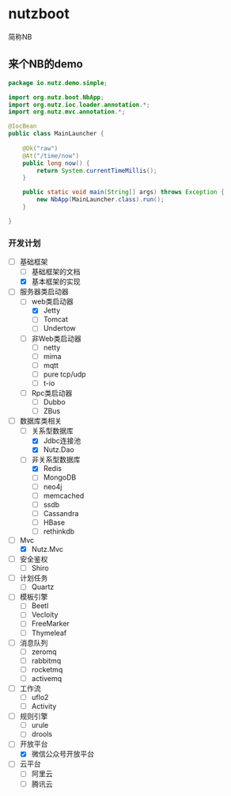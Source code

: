 # nutzboot
简称NB

## 来个NB的demo

```java
package io.nutz.demo.simple;

import org.nutz.boot.NbApp;
import org.nutz.ioc.loader.annotation.*;
import org.nutz.mvc.annotation.*;

@IocBean
public class MainLauncher {
    
    @Ok("raw")
    @At("/time/now")
    public long now() {
        return System.currentTimeMillis();
    }

    public static void main(String[] args) throws Exception {
        new NbApp(MainLauncher.class).run();
    }

}
```

### 开发计划

- [ ] 基础框架
	- [ ] 基础框架的文档
	- [x] 基本框架的实现
- [ ] 服务器类启动器
	- [ ] web类启动器
		- [x] Jetty
		- [ ] Tomcat
		- [ ] Undertow
	- [ ] 非Web类启动器
		- [ ] netty
		- [ ] mima
		- [ ] mqtt
		- [ ] pure tcp/udp
		- [ ] t-io
	- [ ] Rpc类启动器
		- [ ] Dubbo
		- [ ] ZBus
- [ ] 数据库类相关
	- [ ] 关系型数据库
		- [x] Jdbc连接池
		- [x] Nutz.Dao
	- [ ] 非关系型数据库
		- [x] Redis
		- [ ] MongoDB
		- [ ] neo4j
		- [ ] memcached
		- [ ] ssdb
		- [ ] Cassandra
		- [ ] HBase
		- [ ] rethinkdb
- [ ] Mvc
	- [x] Nutz.Mvc
- [ ] 安全鉴权
	- [ ] Shiro
- [ ] 计划任务
	- [ ] Quartz
- [ ] 模板引擎
	- [ ] Beetl
	- [ ] Vecloity
	- [ ] FreeMarker
	- [ ] Thymeleaf
- [ ] 消息队列
	- [ ] zeromq
	- [ ] rabbitmq
	- [ ] rocketmq
	- [ ] activemq
- [ ] 工作流
	- [ ] uflo2
	- [ ] Activity
- [ ] 规则引擎
	- [ ] urule
	- [ ] drools
- [ ] 开放平台
	- [x] 微信公众号开放平台
- [ ] 云平台
	- [ ] 阿里云
	- [ ] 腾讯云